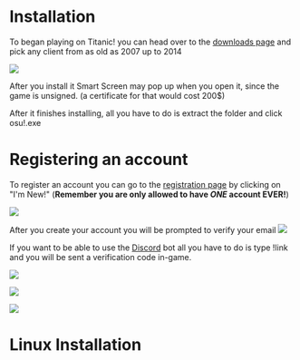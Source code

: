 # Installation

To began playing on Titanic! you can head over to the [downloads page](https://osu.lekuru.xyz/download/) and pick any client from as old as 2007 up to 2014

![](https://i.ibb.co/WGqryjw/Screenshot-from-2024-05-27-17-53-40.png)

After you install it Smart Screen may pop up when you open it, since the game is unsigned. (a certificate for that would cost 200$)

After it finishes installing, all you have to do is extract the folder and click osu!.exe

# Registering an account

To register an account you can go to the [registration page](https://osu.lekuru.xyz/account/register) by clicking on "I'm New!" (**Remember you are only allowed to have *ONE* account EVER!**)

![](https://i.ibb.co/fvdRBrG/Screenshot-from-2024-05-27-18-29-27.png)

After you create your account you will be prompted to verify your email
![](https://i.ibb.co/rQcgSKH/Screenshot-from-2024-05-27-18-39-41.png)

If you want to be able to use the [Discord](https://discord.gg/3VeNPgDUrK) bot all you have to do is type !link and you will be sent a verification code in-game.

![](https://i.ibb.co/X7C6yJw/Screenshot-from-2024-05-27-19-10-45.png)

![](https://i.ibb.co/YcSjzyS/Screenshot-from-2024-05-27-19-11-33.png)

![](https://i.ibb.co/7SWp07k/Screenshot-from-2024-05-27-19-13-09.png[)

# Linux Installation


